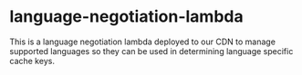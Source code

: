 # language-negotiation-lambda
This is a language negotiation lambda deployed to our CDN to manage supported languages so they can be used in determining language specific cache keys.
